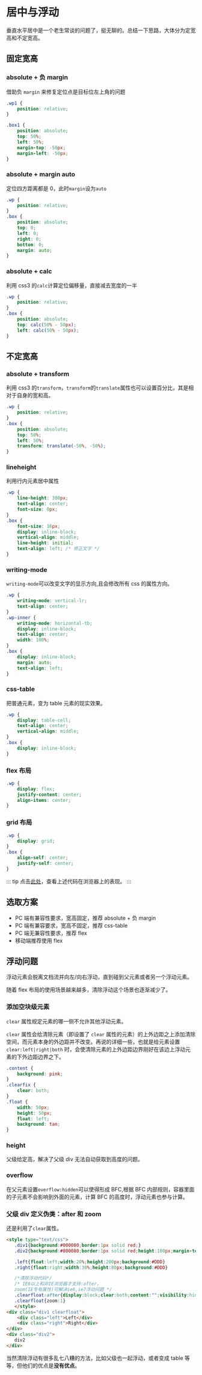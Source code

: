 # 居中与浮动

垂直水平居中是一个老生常谈的问题了，挺无聊的。总结一下思路，大体分为定宽高和不定宽高。

## 固定宽高

### absolute + 负 margin

借助负 `margin` 来修复定位点是目标位左上角的问题

```css
.wp1 {
    position: relative;
}

.box1 {
    position: absolute;
    top: 50%;
    left: 50%;
    margin-top: -50px;
    margin-left: -50px;
}
```

### absolute + margin auto

定位四方距离都是 0，此时`margin`设为`auto`

```css
.wp {
    position: relative;
}
.box {
    position: absolute;
    top: 0;
    left: 0;
    right: 0;
    bottom: 0;
    margin: auto;
}
```

### absolute + calc

利用 css3 的`calc`计算定位偏移量，直接减去宽度的一半

```css
.wp {
    position: relative;
}
.box {
    position: absolute;
    top: calc(50% - 50px);
    left: calc(50% - 50px);
}
```

## 不定宽高

### absolute + transform

利用 css3 的`transform`，`transform`的`translate`属性也可以设置百分比，其是相对于自身的宽和高。

```css
.wp {
    position: relative;
}
.box {
    position: absolute;
    top: 50%;
    left: 50%;
    transform: translate(-50%, -50%);
}
```

### lineheight

利用行内元素居中属性

```css
.wp {
    line-height: 300px;
    text-align: center;
    font-size: 0px;
}
.box {
    font-size: 16px;
    display: inline-block;
    vertical-align: middle;
    line-height: initial;
    text-align: left; /* 修正文字 */
}
```

### writing-mode

`writing-mode`可以改变文字的显示方向,且会修改所有 css 的属性方向。

```css
.wp {
    writing-mode: vertical-lr;
    text-align: center;
}
.wp-inner {
    writing-mode: horizontal-tb;
    display: inline-block;
    text-align: center;
    width: 100%;
}
.box {
    display: inline-block;
    margin: auto;
    text-align: left;
}
```

### css-table

把普通元素，变为 table 元素的现实效果。

```css
.wp {
    display: table-cell;
    text-align: center;
    vertical-align: middle;
}
.box {
    display: inline-block;
}
```

### flex 布局

```css
.wp {
    display: flex;
    justify-content: center;
    align-items: center;
}
```

### grid 布局

```css
.wp {
    display: grid;
}
.box {
    align-self: center;
    justify-self: center;
}
```

::: tip
点击[此处](https://homobulla.site/Technical-tree/code/垂直水平居中.html)，查看上述代码在浏览器上的表现。
:::

## 选取方案

-   PC 端有兼容性要求，宽高固定，推荐 absolute + 负 margin
-   PC 端有兼容要求，宽高不固定，推荐 css-table
-   PC 端无兼容性要求，推荐 flex
-   移动端推荐使用 flex

## 浮动问题

浮动元素会脱离文档流并向左/向右浮动，直到碰到父元素或者另一个浮动元素。

随着 flex 布局的使用场景越来越多，清除浮动这个场景也逐渐减少了。

### 添加空块级元素

`clear` 属性规定元素的哪一侧不允许其他浮动元素。

`clear` 属性会给清除元素（即设置了 `clear` 属性的元素）的上外边距之上添加清除空间，而元素本身的外边距并不改变。再说的详细一些，也就是给元素设置 `clear:left|right|both` 时，会使清除元素的上外边距边界刚好在该边上浮动元素的下外边距边界之下。

```css
.content {
    background: pink;
}
.clearfix {
    clear: both;
}
.float {
    width: 50px;
    height: 50px;
    float: left;
    background: tan;
}
```

### height

父级给定高，解决了父级 div 无法自动获取到高度的问题。

### overflow

在父元素设置`overflow:hidden`可以使得形成 BFC,根据 BFC 内部规则，容器里面的子元素不会影响到外面的元素，计算 BFC 的高度时，浮动元素也参与计算。

### 父级 div 定义伪类：after 和 zoom

还是利用了`clear`属性。

```html
<style type="text/css">
   .div1{background:#000080;border:1px solid red;}
   .div2{background:#800080;border:1px solid red;height:100px;margin-top:10px}

   .left{float:left;width:20%;height:200px;background:#DDD}
   .right{float:right;width:30%;height:80px;background:#DDD}

   /*清除浮动代码*/
   /* IE8以上和非IE浏览器才支持:after，
   zoom(IE专有属性)可解决ie6,ie7浮动问题 */
   .clearfloat:after{display:block;clear:both;content:"";visibility:hidden;height:0}
   .clearfloat{zoom:1}
   </style>
<div class="div1 clearfloat">
    <div class="left">Left</div>
    <div class="right">Right</div>
</div>
<div class="div2">
   div2
</div>
```

当然清除浮动有很多乱七八糟的方法，比如父级也一起浮动，或者变成 table 等等，但他们的优点是**没有优点**。
